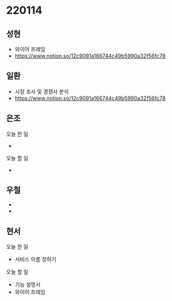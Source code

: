 # 220114

## 성현

- 와이어 프레임
- https://www.notion.so/12c9091a166744c49b5990a32f56fc78

## 일환

- 시장 조사 및 경쟁사 분석
- https://www.notion.so/12c9091a166744c49b5990a32f56fc78

## 은조

오늘 한 일

- 

오늘 할 일

- 

## 우철

-
-

## 현서

오늘 한 일

- 서비스 이름 정하기

오늘 할 일

- 기능 설명서
- 와이어 프레임
